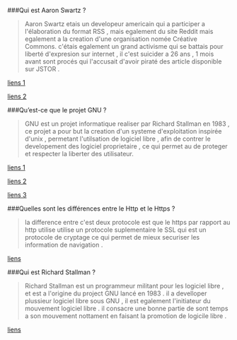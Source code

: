 ###Qui est Aaron Swartz ?
>Aaron Swartz etais un developeur americain qui a participer a l'élaboration du format RSS , mais egalement du site Reddit mais egalement  a la creation d'une organisation nomée Créative Commons. c'étais egalement un grand activisme qui se battais pour liberté d'expresion sur internet  , il c'est suicider a 26 ans , 1 mois avant sont procés qui l'accusait d'avoir piraté des article disponible sur JSTOR . 

[liens 1](http://www.rfi.fr/ameriques/20130125-mort-aaron-swartz-genie-informatique-militant-internet-libre)

[liens 2](https://fr.wikipedia.org/wiki/Aaron_Swartz)

###Qu’est-ce que le projet GNU ?

> GNU est un projet informatique realiser par Richard Stallman en 1983 , ce projet a pour but la creation d'un systeme d'exploitation inspirée d'unix , permetant l'utilsation de logiciel libre , afin de contrer le developement des logiciel proprietaire , ce qui permet au de proteger et respecter la liberter des utilisateur.

[liens 1](http://formation-debian.via.ecp.fr/linux.html)

[liens 2](https://www.gnu.org/home.fr.html)

[liens 3](https://www.gnu.org/gnu/about-gnu.html)


###Quelles sont les différences entre le Http et le Https ?

> la difference entre c'est deux protocole est que le https par rapport au http utilise utilise un protocole suplementaire le SSL qui est un protocole de cryptage ce qui permet de mieux securiser les information de navigation .

[liens](http://www.culture-informatique.net/cest-quoi-difference-http-https/)


###Qui est Richard Stallman ?
>Richard Stallman est un programmeur militant pour les logiciel libre , et est a l'origine du project GNU lancé en 1983 .
il a develloper plussieur logiciel libre sous GNU , il est egalement l'initiateur du mouvement logiciel libre .
il consacre une bonne partie de sont temps a son mouvement nottament en faisant la promotion de logicile libre .

[liens ](https://fr.wikipedia.org/wiki/Richard_Stallman)